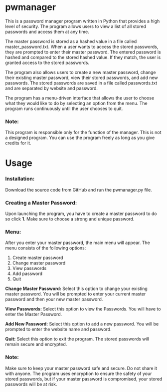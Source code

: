 # pwmanager

This is a password manager program written in Python that provides a high level of security. The program allows users to view a list of all stored passwords and access them at any time.

The master password is stored as a hashed value in a file called master_password.txt. When a user wants to access the stored passwords, they are prompted to enter their master password. The entered password is hashed and compared to the stored hashed value. If they match, the user is granted access to the stored passwords.

The program also allows users to create a new master password, change their existing master password, view their stored passwords, and add new passwords. The stored passwords are saved in a file called passwords.txt and are separated by website and password.

The program has a menu-driven interface that allows the user to choose what they would like to do by selecting an option from the menu. The program runs continuously until the user chooses to quit.

### Note:
This program is responsible only for the function of the manager. This is not a designed program. You can use the program freely as long as you give credits for it.

# Usage

### Installation:
Download the source code from GitHub and run the pwmanager.py file.

### Creating a Master Password:
Upon launching the program, you have to create a master password to do so click **1**. Make sure to choose a strong and unique password. 

### Menu:
After you enter your master password, the main menu will appear. The menu consists of the following options:

1. Create master password
2. Change master password
3. View passwords
4. Add password
5. Quit

**Change Master Password:**
Select this option to change your existing master password. You will be prompted to enter your current master password and then your new master password.

**View Passwords:**
Select this option to view the Passwords. You will have to enter the Master Password.

**Add New Password:**
Select this option to add a new password. You will be prompted to enter the website name and password.

**Quit:**
Select this option to exit the program. The stored passwords will remain secure and encrypted.

### Note: 
Make sure to keep your master password safe and secure. Do not share it with anyone. The program uses encryption to ensure the safety of your stored passwords, but if your master password is compromised, your stored passwords will be at risk.
